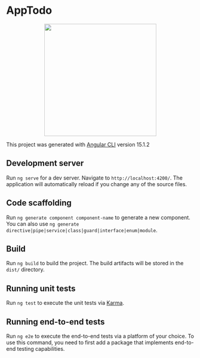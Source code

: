# AppTodo

<div align="center">
  <img src="https://user-images.githubusercontent.com/92545393/219196650-4403879f-44ea-4672-8a8c-3ee9368388d1.png" width="300px"/>
</div>



This project was generated with [Angular CLI](https://github.com/angular/angular-cli) version 15.1.2

## Development server

Run `ng serve` for a dev server. Navigate to `http://localhost:4200/`. The application will automatically reload if you change any of the source files.

## Code scaffolding

Run `ng generate component component-name` to generate a new component. You can also use `ng generate directive|pipe|service|class|guard|interface|enum|module`.

## Build

Run `ng build` to build the project. The build artifacts will be stored in the `dist/` directory.

## Running unit tests

Run `ng test` to execute the unit tests via [Karma](https://karma-runner.github.io).

## Running end-to-end tests

Run `ng e2e` to execute the end-to-end tests via a platform of your choice. To use this command, you need to first add a package that implements end-to-end testing capabilities.

